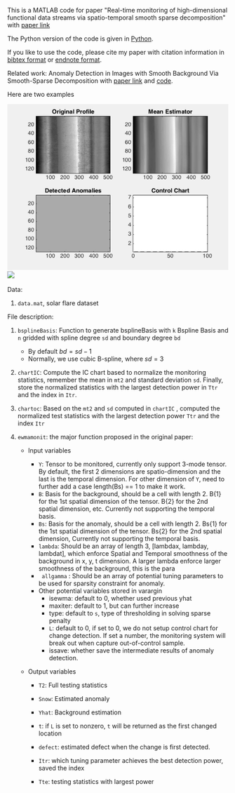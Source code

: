 This is a MATLAB code for paper "Real-time monitoring of high-dimensional functional data streams via spatio-temporal smooth sparse decomposition" with [paper link](https://www.tandfonline.com/doi/full/10.1080/00401706.2017.1346522?casa_token=AOHd8q-gCqQAAAAA:xo2SeZ8VcB9PY84LQhK48NB9UWDr-3_P0vjUba88vA5C6heBwd4bT0kUwzpouout7P0QWllEo5Q)

The Python version of the code is given in [Python](https://github.com/hyan46/STSSD-Python).

If you like to use the code, please cite my paper with citation information in [bibtex format](https://scholar.googleusercontent.com/scholar.bib?q=info:3FmbKTPuVSkJ:scholar.google.com/&output=citation&scisdr=CgXj1mWGENOBtVW_ILA:AAGBfm0AAAAAXb-6OLDdla-Q41Ax0eUvGXjMLBeKx4c_&scisig=AAGBfm0AAAAAXb-6OAwFGQK6IUNXnxAMCTtWURKSPuJA&scisf=4&ct=citation&cd=-1&hl=en) or [endnote format](https://scholar.googleusercontent.com/scholar.enw?q=info:3FmbKTPuVSkJ:scholar.google.com/&output=citation&scisdr=CgXj1mWGENOBtVW_ILA:AAGBfm0AAAAAXb-6OLDdla-Q41Ax0eUvGXjMLBeKx4c_&scisig=AAGBfm0AAAAAXb-6OAwFGQK6IUNXnxAMCTtWURKSPuJA&scisf=3&ct=citation&cd=-1&hl=en). 



Related work: Anomaly Detection in Images with Smooth
Background Via Smooth-Sparse Decomposition with [paper link](https://www.researchgate.net/profile/Hao_Yan4/publication/283520589_Anomaly_Detection_in_Images_with_Smooth_Background_Via_Smooth-Sparse_Decomposition/links/57a87b3508aed76703f63e1a/Anomaly-Detection-in-Images-with-Smooth-Background-Via-Smooth-Sparse-Decomposition.pdf) and [code](https://github.com/hyan46/SSD). 

Here are two examples

![](rolling_example.gif)![](solar_example.gif)


Data: 
1. `data.mat`, solar flare dataset

File description: 

1. `bsplineBasis`: Function to generate bsplineBasis with `k` Bspline Basis and `n` gridded with spline degree `sd`  and boundary degree `bd`
   - By default $bd = sd - 1$
   - Normally, we use cubic B-spline, where $sd = 3$

2. `chartIC`: Compute the IC chart based to normalize the monitoring statistics, remember the mean in `mt2` and standard deviation `sd`. Finally, store the normalized statistics with the largest detection power in `Ttr` and the index in `Itr`.

3. `chartoc`: Based on the `mt2` and `sd` computed in `chartIC` , computed the normalized test statistics with the largest detection power `Ttr` and the index `Itr`

4. `ewmamonit`: the major function proposed in the original paper: 

   - Input variables
     - `Y`: Tensor to be monitored, currently only support 3-mode tensor. By default, the first 2 dimensions are spatio-dimension and the last is the temporal dimension. For other dimension of `Y`, need to further add a case length(Bs) == 1 to make it work.
     - `B`: Basis for the background, should be a cell with length 2. B{1} for the 1st spatial dimension of the tensor. B{2} for the 2nd  spatial dimension, etc. Currently not supporting the temporal basis. 
     - `Bs`:  Basis for the anomaly, should be a cell with length 2. Bs{1} for the 1st spatial dimension of the tensor. Bs{2} for the 2nd  spatial dimension, Currently not supporting the temporal basis.  
     - `lambda`: Should be an array of length 3, [lambdax, lambday, lambdat], which enforce Spatial and Temporal smoothness of the background in x, y, t dimension. A larger lambda enforce larger smoothness of the background, this is the para
     - ` allgamma` : Should be an array of potential tuning parameters to be used for sparsity constraint for anomaly. 
     - Other potential variables stored in varargin
       - isewma: default to 0, whether used previous yhat 
       - maxiter: default to 1, but can further increase
       - type: default to `s`, type of thresholding in solving sparse penalty
       - `L`: default to 0, if set to 0, we do not setup control chart for change detection. If set a number, the monitoring system will break out when capture out-of-control sample. 
       - issave: whether save the intermediate results of anomaly detection.

   - Output variables

     - `T2`: Full testing statistics

     - `Snow`: Estimated anomaly

     - `Yhat`: Background estimation

     - `t`: if `L` is set to nonzero, `t` will be returned as the first changed location

     - `defect`: estimated defect when the change is first detected. 

     - `Itr`: which tuning parameter achieves the best detection power, saved the index

     - `Tte`: testing statistics with largest power

       
